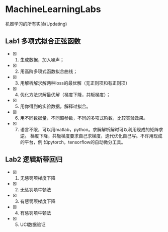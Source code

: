 # MachineLearningLabs

机器学习的所有实验(Updating)

## Lab1 多项式拟合正弦函数
  - [x] 1. 生成数据，加入噪声；
  - [x] 2. 用高阶多项式函数拟合曲线；
  - [x] 3. 用解析解求解两种loss的最优解（无正则项和有正则项）
  - [x] 4. 优化方法求解最优解（梯度下降，共轭梯度）；
  - [x] 5. 用你得到的实验数据，解释过拟合。
  - [x] 6. 用不同数据量，不同超参数，不同的多项式阶数，比较实验效果。
  - [x] 7. 语言不限，可以用matlab，python。求解解析解时可以利用现成的矩阵求逆。
    梯度下降，共轭梯度要求自己求梯度，迭代优化自己写。不许用现成的平台，例
    如pytorch，tensorflow的自动微分工具。

## Lab2 逻辑斯蒂回归
  - [x] 1. 无惩罚项梯度下降
  - [x] 2. 无惩罚项牛顿法
  - [x] 3. 有惩罚项梯度下降
  - [x] 4. 有惩罚项牛顿法
  - [x] 5. UCI数据验证
  